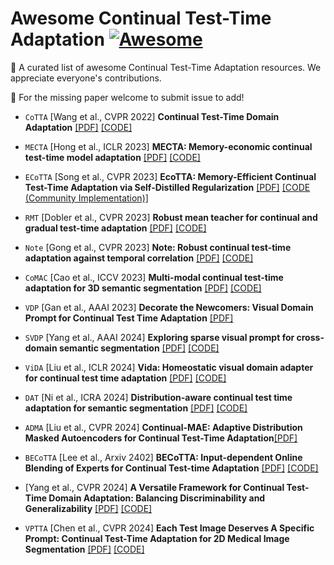 # Awesome Continual Test-Time Adaptation [![Awesome](https://awesome.re/badge.svg)](https://awesome.re)

:wave: A curated list of awesome Continual Test-Time Adaptation resources. We appreciate everyone's contributions. 

:raised_hands: For the missing paper welcome to submit issue to add!

- `CoTTA` [Wang et al., CVPR 2022] **Continual Test-Time Domain Adaptation** [[PDF]](https://arxiv.org/abs/2203.13591)  [[CODE]](https://github.com/qinenergy/cotta)

- `MECTA` [Hong et al., ICLR 2023] **MECTA: Memory-economic continual test-time model adaptation** [[PDF]](https://openreview.net/forum?id=N92hjSf5NNh)  [[CODE]](https://github.com/SonyResearch/MECTA)

- `ECoTTA` [Song et al., CVPR 2023] **EcoTTA: Memory-Efficient Continual Test-Time Adaptation via Self-Distilled Regularization** [[PDF]](https://openaccess.thecvf.com/content/CVPR2023/html/Song_EcoTTA_Memory-Efficient_Continual_Test-Time_Adaptation_via_Self-Distilled_Regularization_CVPR_2023_paper.html)  [[CODE (Community Implementation)]](https://github.com/Lily-Le/EcoTTA)

- `RMT` [Dobler et al., CVPR 2023] **Robust mean teacher for continual and gradual test-time adaptation** [[PDF]](https://openaccess.thecvf.com/content/CVPR2023/papers/Dobler_Robust_Mean_Teacher_for_Continual_and_Gradual_Test-Time_Adaptation_CVPR_2023_paper.pdf)  [[CODE]](https://github.com/mariodoebler/test-time-adaptation)

- `Note` [Gong et al., CVPR 2023] **Note: Robust continual test-time adaptation against temporal correlation** [[PDF]](https://proceedings.neurips.cc/paper_files/paper/2022/file/ae6c7dbd9429b3a75c41b5fb47e57c9e-Paper-Conference.pdf)  [[CODE]](https://github.com/TaesikGong/NOTE)

- `CoMAC` [Cao et al., ICCV 2023] **Multi-modal continual test-time adaptation for 3D semantic segmentation**
[[PDF]](https://openaccess.thecvf.com/content/ICCV2023/html/Cao_Multi-Modal_Continual_Test-Time_Adaptation_for_3D_Semantic_Segmentation_ICCV_2023_paper.html)  [[CODE]](https://sites.google.com/view/mmcotta)


- `VDP` [Gan et al., AAAI 2023] **Decorate the Newcomers: Visual Domain Prompt for Continual Test Time Adaptation** [[PDF]](https://arxiv.org/abs/2212.04145) 

- `SVDP` [Yang et al., AAAI 2024] **Exploring sparse visual prompt for cross-domain semantic segmentation** [[PDF]](https://arxiv.org/pdf/2303.09792.pdf)  [[CODE]](https://github.com/Anonymous-012/SVDP)

- `ViDA` [Liu et al., ICLR 2024] **Vida: Homeostatic visual domain adapter for continual test time adaptation** [[PDF]](https://arxiv.org/pdf/2306.04344.pdf) [[CODE]](https://github.com/Yangsenqiao/vida)

- `DAT` [Ni et al., ICRA 2024] **Distribution-aware continual test time adaptation for semantic segmentation** [[PDF]](https://arxiv.org/pdf/2309.13604) [[CODE]](https://github.com/RochelleNi/DAT)

- `ADMA` [Liu et al., CVPR 2024] **Continual-MAE: Adaptive Distribution Masked Autoencoders for Continual Test-Time Adaptation**[[PDF]](https://arxiv.org/abs/2312.12480) 

- `BECoTTA` [Lee et al., Arxiv 2402] **BECoTTA: Input-dependent Online Blending of Experts for Continual Test-time Adaptation** [[PDF]](https://arxiv.org/abs/2402.08712) [[CODE]](https://github.com/daeunni/becotta)

-  [Yang et al., CVPR 2024] **A Versatile Framework for Continual Test-Time Domain Adaptation: Balancing Discriminability and Generalizability**
[[PDF]](https://cvpr.thecvf.com/virtual/2024/poster/31036) [[CODE]](https://cvpr.thecvf.com/virtual/2024/poster/31036)

- `VPTTA` [Chen et al., CVPR 2024] **Each Test Image Deserves A Specific Prompt: Continual Test-Time Adaptation for 2D Medical Image Segmentation**
[[PDF]](https://arxiv.org/pdf/2311.18363.pdf) [[CODE]](https://github.com/Chen-Ziyang/VPTTA)